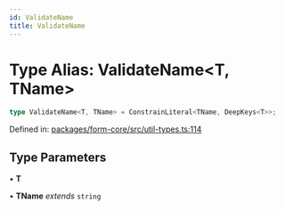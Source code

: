 ```yaml
---
id: ValidateName
title: ValidateName
---
```


<!-- DO NOT EDIT: this page is autogenerated from the type comments -->

# Type Alias: ValidateName\<T, TName\>

```ts
type ValidateName<T, TName> = ConstrainLiteral<TName, DeepKeys<T>>;
```

Defined in: [packages/form-core/src/util-types.ts:114](https://github.com/TanStack/form/blob/main/packages/form-core/src/util-types.ts#L114)

## Type Parameters

• **T**

• **TName** *extends* `string`
